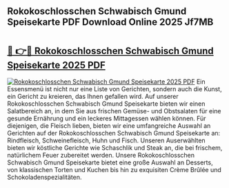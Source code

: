 ## Rokokoschlosschen Schwabisch Gmund Speisekarte PDF Download Online 2025 Jf7MB

# <h2><a href="http://gcc24v0.nevu.top/?p=Rokokoschlosschen+Schwabisch+Gmund+Speisekarte">🔗 👉🔴 Rokokoschlosschen Schwabisch Gmund Speisekarte 2025 PDF</a></h2>

[![Rokokoschlosschen Schwabisch Gmund Speisekarte 2025 PDF](https://i.imgur.com/dBaPXMq.png)](http://gcc24v0.nevu.top/?p=Rokokoschlosschen+Schwabisch+Gmund+Speisekarte)
Ein Essensmenü ist nicht nur eine Liste von Gerichten, sondern auch die Kunst, ein Gericht zu kreieren, das Ihnen gefallen wird. Auf unserer Rokokoschlosschen Schwabisch Gmund Speisekarte bieten wir einen Salatbereich an, in dem Sie aus frischen Gemüse- und Obstsalaten für eine gesunde Ernährung und ein leckeres Mittagessen wählen können. Für diejenigen, die Fleisch lieben, bieten wir eine umfangreiche Auswahl an Gerichten auf der Rokokoschlosschen Schwabisch Gmund Speisekarte an: Rindfleisch, Schweinefleisch, Huhn und Fisch. Unseren Auserwählten bieten wir köstliche Gerichte wie Schaschlik und Steak an, die bei frischem, natürlichem Feuer zubereitet werden. Unsere Rokokoschlosschen Schwabisch Gmund Speisekarte bietet eine große Auswahl an Desserts, von klassischen Torten und Kuchen bis hin zu exquisiten Crème Brûlée und Schokoladenspezialitäten.
